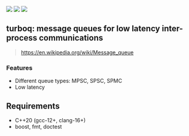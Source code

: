[<img src="https://img.shields.io/github/license/ksergey/turboq">](https://opensource.org/license/agpl-v3)
[<img src="https://img.shields.io/github/actions/workflow/status/ksergey/turboq/build-and-test.yml?logo=linux">](https://github.com/ksergey/turboq/actions/workflows/build-and-test.yml)
[<img src="https://img.shields.io/badge/language-C%2B%2B20-red">](https://en.wikipedia.org/wiki/C%2B%2B20)

## turboq: message queues for low latency inter-process communications

> https://en.wikipedia.org/wiki/Message_queue

### Features

- Different queue types: MPSC, SPSC, SPMC
- Low latency

## Requirements

- C++20 (gcc-12+, clang-16+)
- boost, fmt, doctest
